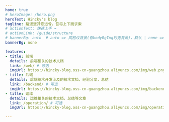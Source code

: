 ```yaml
---
home: true
# heroImage: /hero.png
heroText: Hincky's blog
tagline: 路漫漫其修远兮，吾将上下而求索
# actionText: 快速上手 →
# actionLink: /guide/structure
# bannerBg: auto  # auto => 网格纹背景(有bodyBgImg时无背景)，默认 | none => 无 | '大图地址' | background: 自定义背景样式       提示：如发现文本颜色不适应你的背景时可以到palette.styl修改$bannerTextColor变量
bannerBg: none

features:
- title: 前端
  details: 前端相关的技术文档
  link: /web/ # 可选
  imgUrl: https://hincky-blog.oss-cn-guangzhou.aliyuncs.com/img/web.png # 可选
- title: 后端
  details: 后端技术开发涉及的技术文档，经验分享，总结
  link: /backend/ # 可选
  imgUrl: https://hincky-blog.oss-cn-guangzhou.aliyuncs.com/img/backend.png # 可选
- title: 运维
  details: 运维相关的技术文档，总结等文章
  link: /operation/ # 可选
  imgUrl: https://hincky-blog.oss-cn-guangzhou.aliyuncs.com/img/operation.png # 可选

---
```


<!-- ::: tip
本网站只是由丐版腾讯云服务器驱动，经不起攻击哈，小伙伴们悠着点访问呗，谢谢啦~
::: -->



<!-- **公众号**

学习不走弯路，关注公众号「hincky」，看更多通俗易懂的知识！

![img](/img/hincky-ERcode-28KB.jpg) -->


